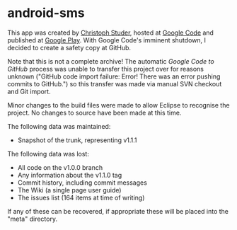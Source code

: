 # android-sms

This app was created by [Christoph Studer](chstuder@gmail.com), hosted at [Google Code](https://code.google.com/p/android-sms/) and published at [Google Play](https://play.google.com/store/apps/details?id=tv.studer.smssync).  With Google Code's imminent shutdown, I decided to create a safety copy at GitHub.

Note that this is not a complete archive!  The automatic *Google Code to GitHub* process was unable to transfer this project over for reasons unknown ("GitHub code import failure: Error! There was an error pushing commits to GitHub.") so this transfer was made via manual SVN checkout and Git import.

Minor changes to the build files were made to allow Eclipse to recognise the project.  No changes to source have been made at this time.

The following data was maintained:

- Snapshot of the trunk, representing v1.1.1

The following data was lost:

- All code on the v1.0.0 branch
- Any information about the v1.1.0 tag
- Commit history, including commit messages
- The Wiki (a single page user guide)
- The issues list (164 items at time of writing)

If any of these can be recovered, if appropriate these will be placed into the "meta" directory.

